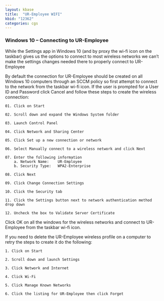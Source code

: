 ```yaml
---
layout: kbase
title:  "UR-Employee WIFI"
kbid: "12362"
categories: cgs
---
```


### Windows 10 – Connecting to UR-Employee
 
 
While the Settings app in Windows 10 (and by proxy the wi-fi icon on the taskbar) gives us the options to connect to most wireless networks we can’t make the settings changes needed there to properly connect to UR-Employee
 
By default the connection for UR-Employee should be created on all Windows 10 computers through an SCCM policy so first attempt to connect to the network from the taskbar wi-fi icon.  If the user is prompted for a User ID and Password click Cancel and follow these steps to create the wireless connection:
 
```
01. Click on Start

02. Scroll down and expand the Windows System folder

03. Launch Control Panel

04. Click Network and Sharing Center

05. Click Set up a new connection or network

06. Select Manually connect to a wireless network and click Next

07. Enter the following information
    a. Network Name:    UR-Employee
    b. Security Type:   WPA2-Enterprise
    
08. Click Next

09. Click Change Connection Settings

10. Click the Security tab

11. Click the Settings button next to network authentication method drop down

12. Uncheck the box to Validate Server Certificate
```
 
Click OK on all the windows for the wireless networks and connect to UR-Employee from the taskbar wi-fi icon.
 
If you need to delete the UR-Employee wireless profile on a computer to retry the steps to create it do the following:

```
1. Click on Start

2. Scroll down and launch Settings

3. Click Network and Internet

4. Click Wi-Fi

5. Click Manage Known Networks

6. Click the listing for UR-Employee then click Forget
```

